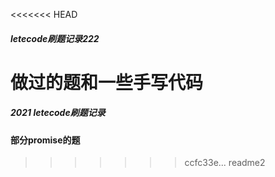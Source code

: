 <<<<<<< HEAD
#####  letecode刷题记录222


做过的题和一些手写代码
=======
#####  2021 letecode刷题记录

#### 部分promise的题
>>>>>>> ccfc33e... readme2
